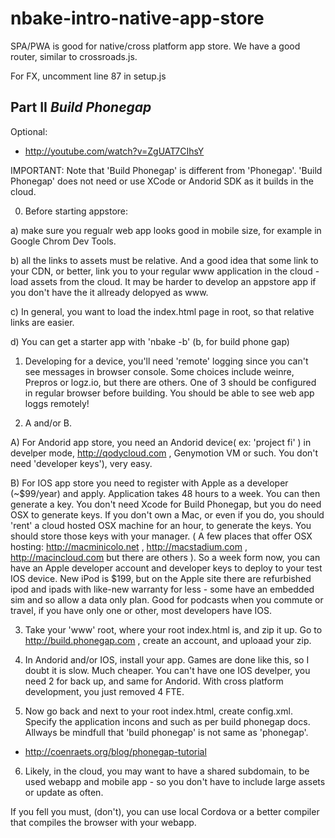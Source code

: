 # nbake-intro-native-app-store

SPA/PWA is good for native/cross platform app store.
We have a good router, similar to crossroads.js.

For FX, uncomment line 87 in setup.js

## Part II *Build Phonegap*

Optional:
- http://youtube.com/watch?v=ZgUAT7CIhsY

IMPORTANT: Note that 'Build Phonegap' is different from 'Phonegap'.
'Build Phonegap' does not need or use XCode or Andorid SDK as it builds in the cloud.

0. Before starting appstore:

a) make sure you regualr web app looks good in mobile size, for example in Google Chrom Dev Tools.

b) all the links to assets must be relative. And a good idea that some link to your CDN, or better, link you to your regular www application in the cloud - load assets from the cloud. It may be harder to develop an appstore app if you don't have the it allready delopyed as www.

c) In general, you want to load the index.html page in root, so that relative links are easier.

d) You can get a starter app with 'nbake -b' (b, for build phone gap)

1. Developing for a device, you'll need 'remote' logging since you can't see messages in browser console. Some choices include weinre, Prepros or logz.io, but there are others. One of 3 should be configured in regular browser before building. You should be able to see web app loggs remotely!


2. A and/or B.

A) For Andorid app store, you need an Andorid device( ex: 'project fi' ) in develper mode, http://qodycloud.com , Genymotion VM or such. You don't need 'developer keys'), very easy.

B) For IOS app store you need to register with Apple as a developer (~$99/year) and apply. Application takes 48 hours to a week. You can then generate a key. You don't need Xcode
for Build Phonegap, but you do need OSX to generate keys. If you don't own a Mac, or even if you do, you should 'rent' a cloud hosted OSX machine for an hour, to generate the keys. You should store those keys with your manager.
( A few places that offer OSX hosting: http://macminicolo.net , http://macstadium.com , http://macincloud.com but there are others ).
So a week form now, you can have an Apple developer account and developer keys to deploy to your test IOS device. New iPod is $199, but on the Apple site there are refurbished ipod and ipads with like-new warranty for less - some have an embedded sim and so allow a data only plan.  Good for podcasts when you commute or travel, if you have only one or other, most developers have IOS.

3. Take your 'www' root, where your root index.html is, and zip it up. Go to http://build.phonegap.com , create an account, and uploaad your zip.


4. In Andorid and/or IOS, install your app. Games are done like this, so I doubt it is slow.
Much cheaper. You can't have one IOS develper, you need 2 for back up, and same for Andorid. With cross platform development, you just removed 4 FTE.


5. Now go back and next to your root index.html, create config.xml. Specify the application incons and such as per build phonegap docs. Allways be mindfull that 'build phonegap' is not same as 'phonegap'.
- http://coenraets.org/blog/phonegap-tutorial

6. Likely, in the cloud, you may want to have a shared subdomain, to be used webapp and mobile app - so you don't have to include large assets or update as often.

If you fell you must, (don't), you can use local Cordova or a better compiler that compiles the browser with your webapp.
